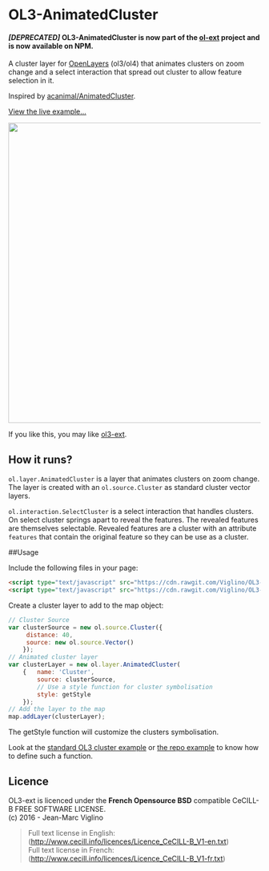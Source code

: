 # OL3-AnimatedCluster

#### *[DEPRECATED]* OL3-AnimatedCluster is now part of the [ol-ext](https://github.com/Viglino/ol-ext) project and is now available on NPM.

A cluster layer for [OpenLayers](https://github.com/openlayers/openlayers) (ol3/ol4) that animates clusters on zoom change and a select interaction that spread out cluster to allow feature selection in it.

Inspired by [acanimal/AnimatedCluster](https://github.com/acanimal/AnimatedCluster).

[View the live  example...](http://viglino.github.io/OL3-AnimatedCluster)

[<img src="https://github.com/Viglino/OL3-AnimatedCluster/raw/gh-pages/cluster_ani.gif" width="600px" />](http://viglino.github.io/OL3-AnimatedCluster)

If you like this, you may like [ol3-ext](http://viglino.github.io/ol3-ext/).

## How it runs?

`ol.layer.AnimatedCluster` is a layer that animates clusters on zoom change. The layer is created with an `ol.source.Cluster` as standard cluster vector layers.

`ol.interaction.SelectCluster` is a select interaction that handles clusters. On select cluster springs apart to reveal the features. The revealed features are themselves selectable. Revealed features are a cluster with an attribute `features` that contain the original feature so they can be use as a cluster. 

##Usage

Include the following files in your page:
```html
<script type="text/javascript" src="https://cdn.rawgit.com/Viglino/OL3-AnimatedCluster/gh-pages/interaction/selectclusterinteraction.js"></script>
<script type="text/javascript" src="https://cdn.rawgit.com/Viglino/OL3-AnimatedCluster/gh-pages/layer/animatedclusterlayer.js"></script>
```
Create a cluster layer to add to the map object:
```javascript
// Cluster Source
var clusterSource = new ol.source.Cluster({
     distance: 40,
     source: new ol.source.Vector()
	});
// Animated cluster layer
var clusterLayer = new ol.layer.AnimatedCluster(
	{	name: 'Cluster',
		source: clusterSource,
		// Use a style function for cluster symbolisation
		style: getStyle
	});
// Add the layer to the map
map.addLayer(clusterLayer);
```
The getStyle function will customize the clusters symbolisation.

Look at the [standard OL3 cluster example](http://openlayers.org/en/master/examples/cluster.html) or [the repo example](http://viglino.github.io/OL3-AnimatedCluster) to know how to define such a function.


## Licence

OL3-ext is licenced under the **French Opensource BSD** compatible CeCILL-B FREE SOFTWARE LICENSE.  
 (c) 2016 - Jean-Marc Viglino

> Full text license in English: (http://www.cecill.info/licences/Licence_CeCILL-B_V1-en.txt)  
> Full text license in French: (http://www.cecill.info/licences/Licence_CeCILL-B_V1-fr.txt)
